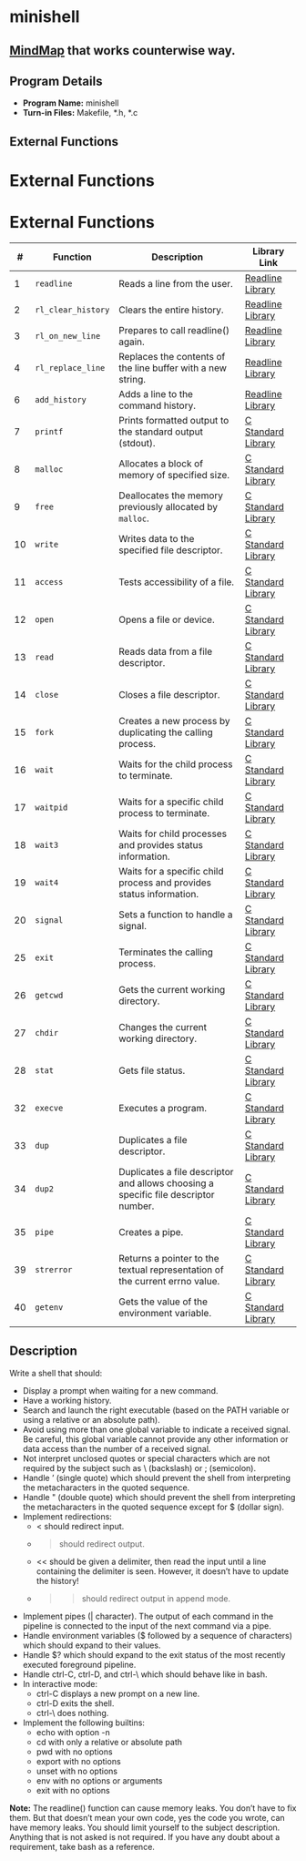 # minishell

## <a href="https://excalidraw.com/#json=u6tkV6c4viSZazqRWEZfL,nReavsFn2OkurYtsbWOB6A" >MindMap</a> that works counterwise way.

## Program Details
- **Program Name:** minishell
- **Turn-in Files:** Makefile, *.h, *.c

## External Functions
# External Functions

# External Functions

| #  | Function             | Description                                                  | Library Link                                               |
|---|----------------------|--------------------------------------------------------------|------------------------------------------------------------|
| 1 | `readline`           | Reads a line from the user.                                   | [Readline Library](https://tiswww.case.edu/php/chet/readline/rltop.html) |
| 2 | `rl_clear_history`   | Clears the entire history.                                    | [Readline Library](https://tiswww.case.edu/php/chet/readline/rltop.html) |
| 3 | `rl_on_new_line`     | Prepares to call readline() again.                            | [Readline Library](https://tiswww.case.edu/php/chet/readline/rltop.html) |
| 4 | `rl_replace_line`    | Replaces the contents of the line buffer with a new string.  | [Readline Library](https://tiswww.case.edu/php/chet/readline/rltop.html) |
| 6 | `add_history`        | Adds a line to the command history.                           | [Readline Library](https://tiswww.case.edu/php/chet/readline/rltop.html) |
| 7 | `printf`             | Prints formatted output to the standard output (stdout).    | [C Standard Library](https://en.cppreference.com/w/c/io/printf) |
| 8 | `malloc`             | Allocates a block of memory of specified size.              | [C Standard Library](https://en.cppreference.com/w/c/memory/malloc) |
| 9 | `free`               | Deallocates the memory previously allocated by `malloc`.   | [C Standard Library](https://en.cppreference.com/w/c/memory/free) |
|10 | `write`              | Writes data to the specified file descriptor.               | [C Standard Library](https://en.cppreference.com/w/c/io/write) |
|11 | `access`             | Tests accessibility of a file.                               | [C Standard Library](https://en.cppreference.com/w/c/io/access) |
|12 | `open`               | Opens a file or device.                                      | [C Standard Library](https://en.cppreference.com/w/c/io/open) |
|13 | `read`               | Reads data from a file descriptor.                           | [C Standard Library](https://en.cppreference.com/w/c/io/read) |
|14 | `close`              | Closes a file descriptor.                                    | [C Standard Library](https://en.cppreference.com/w/c/io/close) |
|15 | `fork`               | Creates a new process by duplicating the calling process.   | [C Standard Library](https://en.cppreference.com/w/c/process/fork) |
|16 | `wait`               | Waits for the child process to terminate.                   | [C Standard Library](https://en.cppreference.com/w/c/process/wait) |
|17 | `waitpid`            | Waits for a specific child process to terminate.            | [C Standard Library](https://en.cppreference.com/w/c/process/waitpid) |
|18 | `wait3`              | Waits for child processes and provides status information.  | [C Standard Library](https://en.cppreference.com/w/c/process/wait) |
|19 | `wait4`              | Waits for a specific child process and provides status information. | [C Standard Library](https://en.cppreference.com/w/c/process/waitpid) |
|20 | `signal`             | Sets a function to handle a signal.                         | [C Standard Library](https://en.cppreference.com/w/c/signal/signal) |
|25 | `exit`               | Terminates the calling process.                              | [C Standard Library](https://en.cppreference.com/w/c/process/exit) |
|26 | `getcwd`             | Gets the current working directory.                         | [C Standard Library](https://en.cppreference.com/w/c/io/getcwd) |
|27 | `chdir`              | Changes the current working directory.                      | [C Standard Library](https://en.cppreference.com/w/c/io/chdir) |
|28 | `stat`               | Gets file status.                                           | [C Standard Library](https://en.cppreference.com/w/c/io/stat) |
|32 | `execve`             | Executes a program.                                         | [C Standard Library](https://en.cppreference.com/w/c/process/exec) |
|33 | `dup`                | Duplicates a file descriptor.                               | [C Standard Library](https://en.cppreference.com/w/c/io/dup) |
|34 | `dup2`               | Duplicates a file descriptor and allows choosing a specific file descriptor number. | [C Standard Library](https://en.cppreference.com/w/c/io/dup2) |
|35 | `pipe`               | Creates a pipe.                                            | [C Standard Library](https://en.cppreference.com/w/c/io/pipe) |
|39 | `strerror`           | Returns a pointer to the textual representation of the current errno value. | [C Standard Library](https://en.cppreference.com/w/c/string/strerror) |
|40 | `getenv`             | Gets the value of the environment variable.                 | [C Standard Library](https://en.cppreference.com/w/c/program/getenv) |

## Description
Write a shell that should:
- Display a prompt when waiting for a new command.
- Have a working history.
- Search and launch the right executable (based on the PATH variable or using a relative or an absolute path).
- Avoid using more than one global variable to indicate a received signal. Be careful, this global variable cannot provide any other information or data access than the number of a received signal.
- Not interpret unclosed quotes or special characters which are not required by the subject such as \ (backslash) or ; (semicolon).
- Handle ’ (single quote) which should prevent the shell from interpreting the metacharacters in the quoted sequence.
- Handle " (double quote) which should prevent the shell from interpreting the metacharacters in the quoted sequence except for $ (dollar sign).
- Implement redirections:
  - < should redirect input.
  - > should redirect output.
  - << should be given a delimiter, then read the input until a line containing the delimiter is seen. However, it doesn’t have to update the history!
  - >> should redirect output in append mode.
- Implement pipes (| character). The output of each command in the pipeline is connected to the input of the next command via a pipe.
- Handle environment variables ($ followed by a sequence of characters) which should expand to their values.
- Handle $? which should expand to the exit status of the most recently executed foreground pipeline.
- Handle ctrl-C, ctrl-D, and ctrl-\ which should behave like in bash.
- In interactive mode:
  - ctrl-C displays a new prompt on a new line.
  - ctrl-D exits the shell.
  - ctrl-\ does nothing.
- Implement the following builtins:
  - echo with option -n
  - cd with only a relative or absolute path
  - pwd with no options
  - export with no options
  - unset with no options
  - env with no options or arguments
  - exit with no options

**Note:** The readline() function can cause memory leaks. You don’t have to fix them. But that doesn’t mean your own code, yes the code you wrote, can have memory leaks. You should limit yourself to the subject description. Anything that is not asked is not required. If you have any doubt about a requirement, take bash as a reference.
